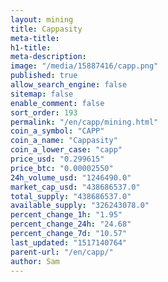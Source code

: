 ```yaml
---
layout: mining
title: Cappasity
meta-title: 
h1-title: 
meta-description: 
image: "/media/15887416/capp.png"
published: true
allow_search_engine: false
sitemap: false
enable_comment: false
sort_order: 193
permalink: "/en/capp/mining.html"
coin_a_symbol: "CAPP"
coin_a_name: "Cappasity"
coin_a_lower_case: "capp"
price_usd: "0.299615"
price_btc: "0.00002550"
24h_volume_usd: "1246490.0"
market_cap_usd: "438686537.0"
total_supply: "438686537.0"
available_supply: "326243078.0"
percent_change_1h: "1.95"
percent_change_24h: "24.68"
percent_change_7d: "10.57"
last_updated: "1517140764"
parent-url: "/en/capp/"
author: Sam
---
```


